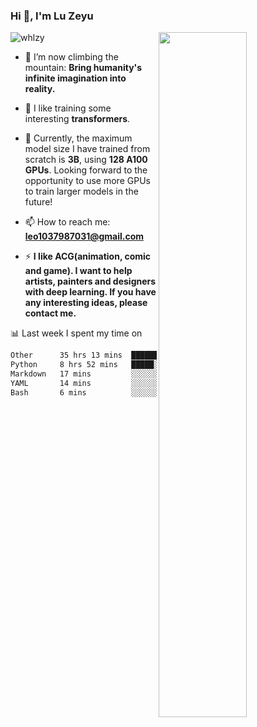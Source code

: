 ### Hi 👋, I'm Lu Zeyu

<img src="https://komarev.com/ghpvc/?username=whlzy&label=Profile%20views&color=0e75b6&style=flat" alt="whlzy" />
<img align="right" width="53%" src="https://github-readme-stats.vercel.app/api?username=whlzy&show_icons=true">

- 🔭 I’m now climbing the mountain: **Bring humanity's infinite imagination into reality.**

- 🌄 I like training some interesting **transformers**.

- 🌠 Currently, the maximum model size I have trained from scratch is **3B**, using **128 A100 GPUs**. Looking forward to the opportunity to use more GPUs to train larger models in the future!

- 📫 How to reach me: **leo1037987031@gmail.com**

- ⚡ **I like ACG(animation, comic and game). I want to help artists, painters and designers with deep learning. If you have any interesting ideas, please contact me.**

📊 Last week I spent my time on

<!--START_SECTION:waka-->

```txt
Other      35 hrs 13 mins  ███████████████████▓░░░░░   78.68 %
Python     8 hrs 52 mins   █████░░░░░░░░░░░░░░░░░░░░   19.83 %
Markdown   17 mins         ░░░░░░░░░░░░░░░░░░░░░░░░░   00.65 %
YAML       14 mins         ░░░░░░░░░░░░░░░░░░░░░░░░░   00.55 %
Bash       6 mins          ░░░░░░░░░░░░░░░░░░░░░░░░░   00.25 %
```

<!--END_SECTION:waka-->


